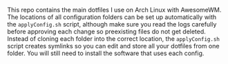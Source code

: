 This repo contains the main dotfiles I use on Arch Linux with AwesomeWM.
The locations of all configuration folders can be set up automatically with the `applyConfig.sh` script, although make sure you read the logs carefully before approving each change so preexisting files do not get deleted.
Instead of cloning each folder into the correct location, the `applyConfig.sh` script creates symlinks so you can edit and store all your dotfiles from one folder.
You will still need to install the software that uses each config.
